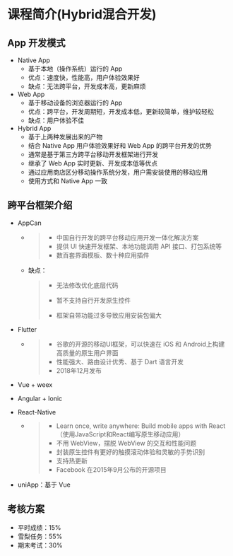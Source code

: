 # 课程简介(Hybrid混合开发)

## App 开发模式

- Native App
  - 基于本地（操作系统）运行的 App
  - 优点：速度快，性能高，用户体验效果好
  - 缺点：无法跨平台，开发成本高，更新麻烦
- Web App
  - 基于移动设备的浏览器运行的 App
  - 优点：跨平台，开发周期短，开发成本低，更新较简单，维护较轻松
  - 缺点：用户体验不佳 
- Hybrid App
  - 基于上两种发展出来的产物
  - 结合 Native App 用户体验效果好和 Web App 的跨平台开发的优势
  - 通常是基于第三方跨平台移动开发框架进行开发
  - 继承了 Web App 实时更新、开发成本低等优点
  -  通过应用商店区分移动操作系统分发，用户需安装使用的移动应用
  - 使用方式和 Native App 一致

## 跨平台框架介绍

- AppCan

  - > - 中国自行开发的跨平台移动应用开发一体化解决方案
    > - 提供 UI 快速开发框架、本地功能调用 API 接口、打包系统等
    > - 数百套界面模板、数十种应用插件

  - 缺点：

    > - 无法修改优化底层代码
    >
    > - 暂不支持自行开发原生控件
    >
    > - 框架自带功能过多导致应用安装包偏大

- Flutter

  - > - 谷歌的开源的移动UI框架，可以快速在 iOS 和 Android上构建高质量的原生用户界面
    > - 性能强大、路由设计优秀、基于 Dart 语言开发
    > - 2018年12月发布

- Vue + weex

- Angular + Ionic 

- React-Native

  - > - Learn once, write anywhere: Build mobile apps with React（使用JavaScript和React编写原生移动应用）
    > - 不用 WebView，摆脱 WebView 的交互和性能问题
    > - 封装原生控件有更好的触摸滚动体验和灵敏的手势识别
    > - 支持热更新
    > - Facebook 在2015年9月公布的开源项目

- uniApp：基于 Vue

## 考核方案

- 平时成绩：15%
- 雪梨任务：55%
- 期末考试：30%









